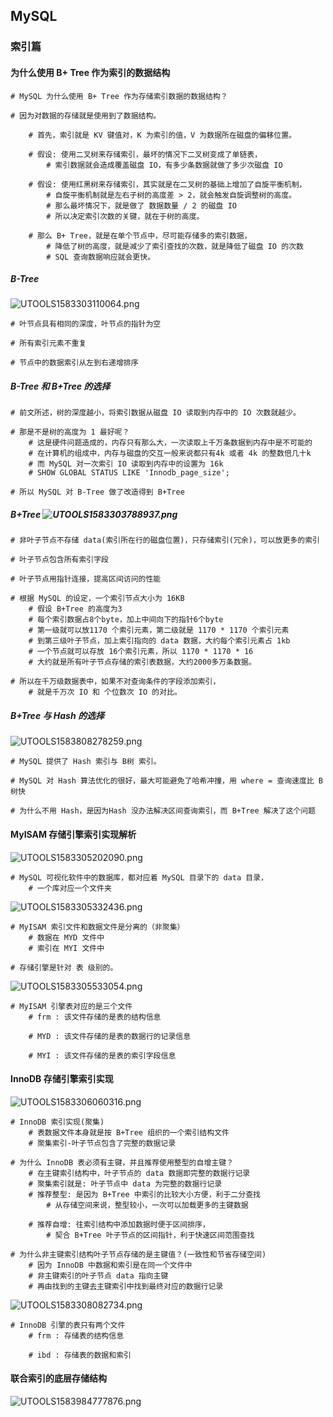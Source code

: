 ## MySQL

### 索引篇

#### 为什么使用 B+ Tree 作为索引的数据结构

```shell
# MySQL 为什么使用 B+ Tree 作为存储索引数据的数据结构？

# 因为对数据的存储就是使用到了数据结构。

	# 首先，索引就是 KV 键值对，K 为索引的值，V 为数据所在磁盘的偏移位置。
	
	# 假设: 使用二叉树来存储索引，最坏的情况下二叉树变成了单链表，
		# 索引数据就会造成覆盖磁盘 IO，有多少条数据就做了多少次磁盘 IO
	
	# 假设: 使用红黑树来存储索引，其实就是在二叉树的基础上增加了自旋平衡机制，
		# 自旋平衡机制就是左右子树的高度差 > 2，就会触发自旋调整树的高度。
		# 那么最坏情况下，就是做了 数据数量 / 2 的磁盘 IO
		# 所以决定索引次数的关键，就在于树的高度。
		
	# 那么 B+ Tree，就是在单个节点中，尽可能存储多的索引数据，
		# 降低了树的高度，就是减少了索引查找的次数，就是降低了磁盘 IO 的次数
		# SQL 查询数据响应就会更快。
```

##### B-Tree

![UTOOLS1583303110064.png](http://yanxuan.nosdn.127.net/b0d2fae86c7493b1f5871dc4044a455e.png)

```shell
# 叶节点具有相同的深度，叶节点的指针为空

# 所有索引元素不重复

# 节点中的数据索引从左到右递增排序
```

##### B-Tree 和 B+Tree 的选择

```shell
# 前文所述，树的深度越小，将索引数据从磁盘 IO 读取到内存中的 IO 次数就越少。

# 那是不是树的高度为 1 最好呢？
	# 这是硬件问题造成的，内存只有那么大，一次读取上千万条数据到内存中是不可能的
	# 在计算机的组成中，内存与磁盘的交互一般来说都只有4k 或者 4k 的整数倍几十k
	# 而 MySQL 对一次索引 IO 读取到内存中的设置为 16k
	# SHOW GLOBAL STATUS LIKE 'Innodb_page_size';
	
# 所以 MySQL 对 B-Tree 做了改造得到 B+Tree
```

##### B+Tree ![UTOOLS1583303788937.png](http://yanxuan.nosdn.127.net/b03923ad19def93e6f671995c51f4cbe.png)

```shell
# 非叶子节点不存储 data(索引所在行的磁盘位置)，只存储索引(冗余)，可以放更多的索引

# 叶子节点包含所有索引字段

# 叶子节点用指针连接，提高区间访问的性能

# 根据 MySQL 的设定，一个索引节点大小为 16KB
	# 假设 B+Tree 的高度为3
	# 每个索引数据占8个byte，加上中间向下的指针6个byte
	# 第一级就可以放1170 个索引元素，第二级就是 1170 * 1170 个索引元素
	# 到第三级叶子节点，加上索引指向的 data 数据，大约每个索引元素占 1kb
	# 一个节点就可以存放 16个索引元素，所以 1170 * 1170 * 16
	# 大约就是所有叶子节点存储的索引表数据，大约2000多万条数据。
	
# 所以在千万级数据表中，如果不对查询条件的字段添加索引，
	# 就是千万次 IO 和 个位数次 IO 的对比。
```

##### B+Tree 与 Hash 的选择

![UTOOLS1583808278259.png](http://yanxuan.nosdn.127.net/8986d2c44c07d6b273ac76c5edebeed8.png)

```shell
# MySQL 提供了 Hash 索引与 B树 索引。
	
# MySQL 对 Hash 算法优化的很好，最大可能避免了哈希冲撞，用 where = 查询速度比 B树快

# 为什么不用 Hash，是因为Hash 没办法解决区间查询索引，而 B+Tree 解决了这个问题
```

#### MyISAM 存储引擎索引实现解析

![UTOOLS1583305202090.png](http://yanxuan.nosdn.127.net/06c73cc8fb757c68067cb1c6c3ec055a.png)

```shell
# MySQL 可视化软件中的数据库，都对应着 MySQL 目录下的 data 目录，
	# 一个库对应一个文件夹
```

![UTOOLS1583305332436.png](http://yanxuan.nosdn.127.net/c9e7195d054c4ca8e4b157b769a4ef3d.png)

```shell
# MyISAM 索引文件和数据文件是分离的（非聚集）
	# 数据在 MYD 文件中
	# 索引在 MYI 文件中

# 存储引擎是针对 表 级别的。
```

![UTOOLS1583305533054.png](http://yanxuan.nosdn.127.net/5d08e1375a69058145329f3735f606e0.png)

```shell
# MyISAM 引擎表对应的是三个文件
	# frm : 该文件存储的是表的结构信息
	
	# MYD : 该文件存储的是表的数据行的记录信息
	
	# MYI : 该文件存储的是表的索引字段信息
```

#### InnoDB 存储引擎索引实现

![UTOOLS1583306060316.png](http://yanxuan.nosdn.127.net/569c7b109fa7706504232a71ad8a8df7.png)

```shell
# InnoDB 索引实现(聚集)
	# 表数据文件本身就是按 B+Tree 组织的一个索引结构文件
	# 聚集索引-叶子节点包含了完整的数据记录
	
# 为什么 InnoDB 表必须有主键，并且推荐使用整型的自增主键？
	# 在主键索引结构中，叶子节点的 data 数据即完整的数据行记录
	# 聚集索引就是: 叶子节点中 data 为完整的数据行记录
	# 推荐整型: 是因为 B+Tree 中索引的比较大小方便，利于二分查找
		# 从存储空间来说，整型较小，一次可以加载更多的主键数据
		
	# 推荐自增: 往索引结构中添加数据时便于区间排序，
		# 契合 B+Tree 叶子节点的区间指针，利于快速区间范围查找

# 为什么非主键索引结构叶子节点存储的是主键值？(一致性和节省存储空间)
	# 因为 InnoDB 中数据和索引是在同一个文件中
	# 非主键索引的叶子节点 data 指向主键
	# 再由找到的主键去主键索引中找到最终对应的数据行记录
```

![UTOOLS1583308082734.png](http://yanxuan.nosdn.127.net/a8772efb0aba434117f22720d02c6e57.png)

```shell
# InnoDB 引擎的表只有两个文件
	# frm : 存储表的结构信息
	
	# ibd : 存储表的数据和索引
```

#### 联合索引的底层存储结构

![UTOOLS1583984777876.png](http://yanxuan.nosdn.127.net/8eee706e1aa5afca80b864901b621eb9.png)



